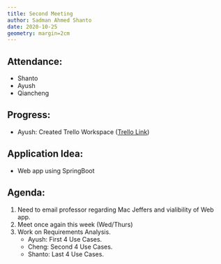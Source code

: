 ```yaml
---
title: Second Meeting 
author: Sadman Ahmed Shanto 
date: 2020-10-25
geometry: margin=2cm
---
```


## Attendance:
- Shanto
- Ayush
- Qiancheng 

## Progress:
- Ayush: Created Trello Workspace ([Trello Link](https://trello.com/softwareengineeringfall20202))

## Application Idea:
- Web app using SpringBoot

## Agenda:
1. Need to email professor regarding Mac Jeffers and vialibility of Web app. 
2. Meet once again this week (Wed/Thurs)
3. Work on Requirements Analysis.
    - Ayush: First 4 Use Cases.
    - Cheng: Second 4 Use Cases.
    - Shanto: Last 4 Use Cases.


